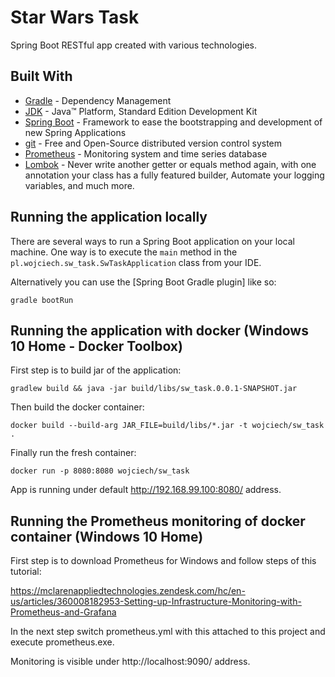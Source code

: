 # Star Wars Task

Spring Boot RESTful app created with various technologies.

## Built With

* 	[Gradle](https://gradle.org/) - Dependency Management
* 	[JDK](http://www.oracle.com/technetwork/java/javase/downloads/jdk8-downloads-2133151.html) - Java™ Platform, Standard Edition Development Kit
* 	[Spring Boot](https://spring.io/projects/spring-boot) - Framework to ease the bootstrapping and development of new Spring Applications
* 	[git](https://git-scm.com/) - Free and Open-Source distributed version control system
* 	[Prometheus](https://prometheus.io/) - Monitoring system and time series database
* 	[Lombok](https://projectlombok.org/) - Never write another getter or equals method again, with one annotation your class has a fully featured builder, Automate your logging variables, and much more.

## Running the application locally

There are several ways to run a Spring Boot application on your local machine. One way is to execute the `main` method in the `pl.wojciech.sw_task.SwTaskApplication` class from your IDE.

Alternatively you can use the [Spring Boot Gradle plugin] like so:

```shell
gradle bootRun
```

## Running the application with docker (Windows 10 Home - Docker Toolbox)

First step is to build jar of the application:

```shell
gradlew build && java -jar build/libs/sw_task.0.0.1-SNAPSHOT.jar
```

Then build the docker container:

```shell
docker build --build-arg JAR_FILE=build/libs/*.jar -t wojciech/sw_task .
```

Finally run the fresh container:

```shell
docker run -p 8080:8080 wojciech/sw_task
```

App is running under default http://192.168.99.100:8080/ address.

## Running the Prometheus monitoring of docker container (Windows 10 Home)

First step is to download Prometheus for Windows and follow steps of this tutorial:

https://mclarenappliedtechnologies.zendesk.com/hc/en-us/articles/360008182953-Setting-up-Infrastructure-Monitoring-with-Prometheus-and-Grafana

In the next step switch prometheus.yml with this attached to this project and execute prometheus.exe.

Monitoring is visible under http://localhost:9090/ address.
